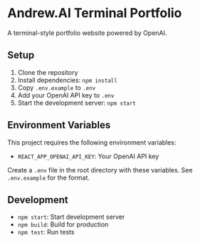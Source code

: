 # Andrew.AI Terminal Portfolio

A terminal-style portfolio website powered by OpenAI.

## Setup

1. Clone the repository
2. Install dependencies: `npm install`
3. Copy `.env.example` to `.env`
4. Add your OpenAI API key to `.env`
5. Start the development server: `npm start`

## Environment Variables

This project requires the following environment variables:

- `REACT_APP_OPENAI_API_KEY`: Your OpenAI API key

Create a `.env` file in the root directory with these variables. See `.env.example` for the format.

## Development

- `npm start`: Start development server
- `npm build`: Build for production
- `npm test`: Run tests
